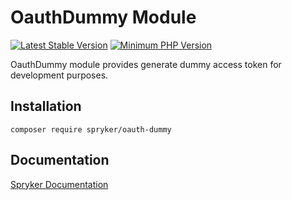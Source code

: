 # OauthDummy Module
[![Latest Stable Version](https://poser.pugx.org/spryker/oauth-dummy/v/stable.svg)](https://packagist.org/packages/spryker/oauth-dummy)
[![Minimum PHP Version](https://img.shields.io/badge/php-%3E%3D%207.4-8892BF.svg)](https://php.net/)

OauthDummy module provides generate dummy access token for development purposes.

## Installation

```
composer require spryker/oauth-dummy
```

## Documentation

[Spryker Documentation](https://docs.spryker.com)
